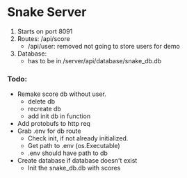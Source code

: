 # Snake Server

1) Starts on port 8091
2) Routes: /api/score
    - /api/user: removed not going to store users for demo
3) Database:
    - has to be in /server/api/database/snake_db.db

### Todo:
- Remake score db without user.
    - delete db
    - recreate db
    - add init db in function
- Add protobufs to http req
- Grab .env for db route
    - Check init, if not already initialized.
    - Get path to .env (os.Executable)
    - .env should have path to db
- Create database if database doesn't exist
    - Init the snake_db.db with scores
